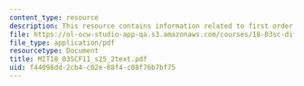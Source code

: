 ```yaml
---
content_type: resource
description: This resource contains information related to first order unit step response.
file: https://ol-ocw-studio-app-qa.s3.amazonaws.com/courses/18-03sc-differential-equations-fall-2011/f44098dd2cb4c02e88f4c08f76b7bf75_MIT18_03SCF11_s25_2text.pdf
file_type: application/pdf
resourcetype: Document
title: MIT18_03SCF11_s25_2text.pdf
uid: f44098dd-2cb4-c02e-88f4-c08f76b7bf75
---
```

